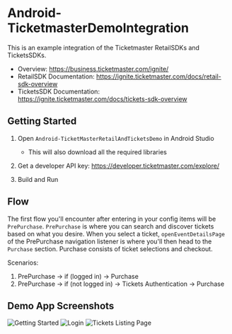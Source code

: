 # Android-TicketmasterDemoIntegration
This is an example integration of the Ticketmaster RetailSDKs and TicketsSDKs.

* Overview: https://business.ticketmaster.com/ignite/
* RetailSDK Documentation: https://ignite.ticketmaster.com/docs/retail-sdk-overview
* TicketsSDK Documentation: https://ignite.ticketmaster.com/docs/tickets-sdk-overview


## Getting Started
1. Open `Android-TicketMasterRetailAndTicketsDemo` in Android Studio
   - This will also download all the required libraries
     
2. Get a developer API key: https://developer.ticketmaster.com/explore/
3. Build and Run


## Flow
The first flow you'll encounter after entering in your config items will be `PrePurchase`. `PrePurchase` is where you can search and discover tickets based on what you desire.
When you select a ticket, `openEventDetailsPage` of the PrePurchase navigation listener is where you'll then head to the `Purchase` section. Purchase consists of ticket selections
and checkout.

Scenarios:

1. PrePurchase  ->               if (logged in)                  -> Purchase
2. PrePurchase  ->  if (not logged in) -> Tickets Authentication -> Purchase

## Demo App Screenshots

<img src="screenshots/sample_integration_app_1.jpg" alt="Getting Started" /> <img src="screenshots/sample_integration_app_2.jpg" alt="Login" /> <img src="screenshots/sample_integration_app_4.jpg" alt="Tickets Listing Page" /> 

